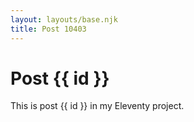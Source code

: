 ```yaml
---
layout: layouts/base.njk
title: Post 10403
---
```


# Post {{ id }}

This is post {{ id }} in my Eleventy project.
